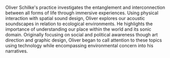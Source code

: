 Oliver Schilke's practice investigates the entanglement and interconnection between all forms of life through immersive experiences. Using physical interaction with spatial sound design, Oliver explores our acoustic soundscapes in relation to ecological environments. He highlights the importance of understanding our place within the world and its sonic domain. Originally focusing on social and political awareness though art direction and graphic design, Oliver began to call attention to these topics using technology while encompassing environmental concern into his narratives.

